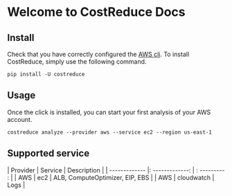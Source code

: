 # Welcome to CostReduce Docs

## Install

Check that you have correctly configured the [AWS cli](https://docs.aws.amazon.com/cli/latest/userguide/cli-chap-configure.html).
To install CostReduce, simply use the following command.
````
pip install -U costreduce
````

## Usage

Once the click is installed, you can start your first analysis of your AWS account.

````
costreduce analyze --provider aws --service ec2 --region us-east-1
````

## Supported service
| Provider      |     Service     |  Description  |
| ------------- |: -------------: | : --------- : |
| AWS           |        ec2      | ALB, ComputeOptimizer, EIP, EBS |
| AWS           |   cloudwatch    | Logs |

